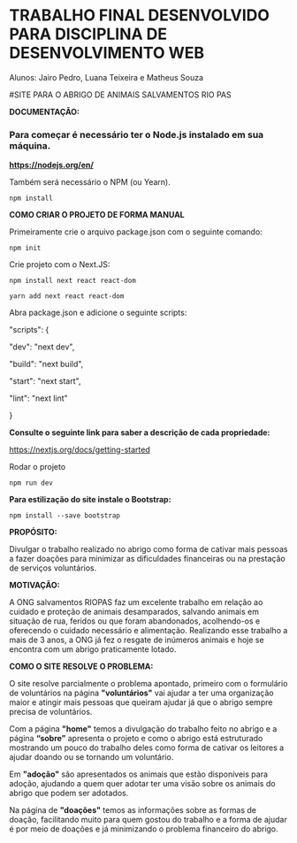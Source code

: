 # TRABALHO FINAL DESENVOLVIDO PARA DISCIPLINA DE DESENVOLVIMENTO WEB

Alunos: Jairo Pedro, Luana Teixeira e Matheus Souza

#SITE PARA O ABRIGO DE ANIMAIS SALVAMENTOS RIO PAS

**DOCUMENTAÇÃO:**

### Para começar é necessário ter o Node.js instalado em sua máquina.
**https://nodejs.org/en/**

Também será necessário o NPM (ou Yearn).

```npm install```

**COMO CRIAR O PROJETO DE FORMA MANUAL**

Primeiramente crie o arquivo package.json com o seguinte comando:

```npm init```

Crie projeto com o Next.JS:

```npm install next react react-dom```

```yarn add next react react-dom```

Abra package.json e adicione o seguinte scripts:

"scripts": {

  "dev": "next dev",
  
  "build": "next build",
  
  "start": "next start",
  
  "lint": "next lint"
  
}

**Consulte o seguinte link para saber a descrição de cada propriedade:**

https://nextjs.org/docs/getting-started


Rodar o projeto

```npm run dev``` 

**Para estilização do site instale o Bootstrap:**

```npm install --save bootstrap```

**PROPÓSITO:**

Divulgar o trabalho realizado no abrigo como forma de cativar mais pessoas a fazer doações para minimizar as dificuldades financeiras ou na prestação de serviços voluntários.

**MOTIVAÇÃO:**

A ONG salvamentos RIOPAS faz um excelente trabalho em relação ao cuidado e proteção de animais desamparados, salvando animais em situação de rua, feridos ou que foram abandonados, acolhendo-os e oferecendo o cuidado necessário e alimentação. Realizando esse trabalho a mais de 3 anos, a ONG já fez o resgate de inúmeros animais e hoje se encontra com um abrigo praticamente lotado.

**COMO O SITE RESOLVE O PROBLEMA:**

O site resolve parcialmente o problema apontado, primeiro com o formulário de voluntários na página **"voluntários"** vai ajudar a ter uma organização maior e atingir mais pessoas que queiram ajudar já que o abrigo sempre precisa de voluntários.

Com a página **"home"** temos a divulgação do trabalho feito no abrigo e a página **“sobre”** apresenta o projeto e como o abrigo está estruturado mostrando um pouco do trabalho deles como forma de cativar os leitores a ajudar doando ou se tornando um voluntário.

Em **"adoção"** são apresentados os animais que estão disponíveis para adoção, ajudando a quem quer adotar ter uma visão sobre os animais do abrigo que podem ser adotados.

Na página de **"doações"** temos as informações sobre as formas de doação, facilitando muito para quem gostou do trabalho e a forma de ajudar é por meio de doações e já minimizando o problema financeiro do abrigo.

